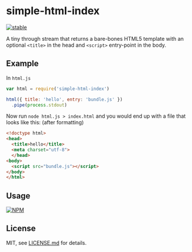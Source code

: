 # simple-html-index

[![stable](http://badges.github.io/stability-badges/dist/stable.svg)](http://github.com/badges/stability-badges)

A tiny through stream that returns a bare-bones HTML5 template with an optional `<title>` in the head and `<script>` entry-point in the body.

## Example

In `html.js`

```js
var html = require('simple-html-index')

html({ title: 'hello', entry: 'bundle.js' })
  .pipe(process.stdout)
```

Now run `node html.js > index.html` and you would end up with a file that looks like this: (after formatting)

```html
<!doctype html>
<head>
  <title>hello</title>
  <meta charset="utf-8">
  </head>
<body>
  <script src="bundle.js"></script>
</body>
</html>
```

## Usage

[![NPM](https://nodei.co/npm/simple-html-index.png)](https://www.npmjs.com/package/simple-html-index)

## License

MIT, see [LICENSE.md](http://github.com/mattdesl/simple-html-index/blob/master/LICENSE.md) for details.
